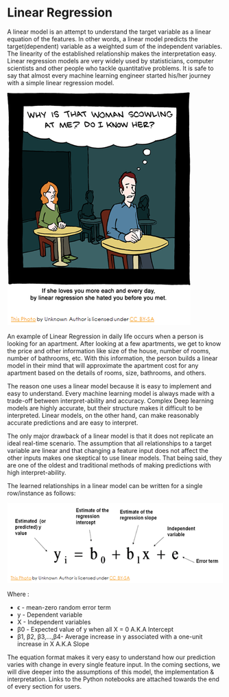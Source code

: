 # Linear Regression

A linear model is an attempt to understand the target variable as a linear equation of the features. In other words, a linear model predicts the target\(dependent\) variable as a weighted sum of the independent variables. The linearity of the established relationship makes the interpretation easy. Linear regression models are very widely used by statisticians, computer scientists and other people who tackle quantitative problems. It is safe to say that almost every machine learning engineer started his/her journey with a simple linear regression model. 

![](../../.gitbook/assets/image%20%2892%29.png)

An example of Linear Regression in daily life occurs when a person is looking for an apartment. After looking at a few apartments, we get to know the price and other information like size of the house, number of rooms, number of bathrooms, etc. With this information, the person builds a linear model in their mind that will approximate the apartment cost for any apartment based on the details of rooms, size, bathrooms, and others.

The reason one uses a linear model because it is easy to implement and easy to understand. Every machine learning model is always made with a trade-off between interpret-ability and accuracy. Complex Deep learning models are highly accurate, but their structure makes it difficult to be interpreted. Linear models, on the other hand, can make reasonably accurate predictions and are easy to interpret.

 The only major drawback of a linear model is that it does not replicate an ideal real-time scenario. The assumption that all relationships to a target variable are linear and that changing a feature input does not affect the other inputs makes one skeptical to use linear models. That being said, they are one of the oldest and traditional methods of making predictions with high interpret-ability. 

The learned relationships  in a linear model can be written for a single row/instance as follows:

![](../../.gitbook/assets/image%20%2894%29.png)

Where :

* ϵ -  mean-zero random error term
* y - Dependent variable 
* X - Independent variables
* β0 - Expected value of y when all X = 0 A.K.A Intercept
* β1, β2, β3,...,β4- Average increase in y associated with a one-unit increase in X A.K.A Slope

The equation format makes it very easy to understand how our prediction varies with change in every single feature input. In the coming sections, we will dive deeper into the assumptions of this model, the implementation & interpretation. Links to the Python notebooks are attached towards the end of every section for users.


